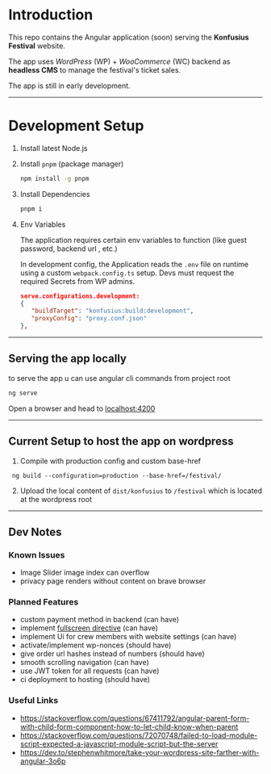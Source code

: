# Introduction

This repo contains the Angular application (soon) serving the **Konfusius Festival** website.

The app uses _WordPress_ (WP) + _WooCommerce_ (WC) backend as **headless CMS** to manage the festival's ticket sales.

The app is still in early development.

---

# Development Setup

1. Install latest Node.js
2. Install `pnpm` (package manager)

   ```bash
   npm install -g pnpm
   ```

3. Install Dependencies

   ```bash
   pnpm i
   ```

4. Env Variables

   The application requires certain env variables to function (like guest password, backend url , etc.)

   In development config, the Application reads the `.env` file on runtime using a custom `webpack.config.ts` setup. Devs must request the required Secrets from WP admins.

   ```json
   serve.configurations.development:
   {
      "buildTarget": "konfusius:build:development",
      "proxyConfig": "proxy.conf.json"
   },
   ```

---

## Serving the app locally

to serve the app u can use angular cli commands from project root

```bash
ng serve
```

Open a browser and head to [localhost:4200](http://localhost:4200/)

---

## Current Setup to host the app on wordpress

1. Compile with production config and custom base-href

```
 ng build --configuration=production --base-href=/festival/
```

2. Upload the local content of `dist/konfusius` to `/festival` which is located at the wordpress root

---

## Dev Notes

### Known Issues

- Image Slider image index can overflow
- privacy page renders without content on brave browser

### Planned Features

- custom payment method in backend (can have)
- implement [fullscreen directive](https://medium.com/@milan.barac/angular-fullscreen-cd8b788c348f) (can have)
- implement Ui for crew members with website settings (can have)
- activate/implement wp-nonces (should have)
- give order url hashes instead of numbers (should have)
- smooth scrolling navigation (can have)
- use JWT token for all requests (can have)
- ci deployment to hosting (should have)

### Useful Links

- https://stackoverflow.com/questions/67411792/angular-parent-form-with-child-form-component-how-to-let-child-know-when-parent
- https://stackoverflow.com/questions/72070748/failed-to-load-module-script-expected-a-javascript-module-script-but-the-server
- https://dev.to/stephenwhitmore/take-your-wordpress-site-farther-with-angular-3o6p
